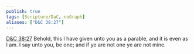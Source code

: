 ```yaml
---
publish: true
tags: [Scripture/DaC, noGraph]
aliases: ["D&C 38:27"]
---
```

[D&C 38:27](https://churchofjesuschrist.org/study/scriptures/dc-testament/dc/38?lang=eng&id=p27#p27) Behold, this I have given unto you as a parable, and it is even as I am. I say unto you, be one; and if ye are not one ye are not mine.
